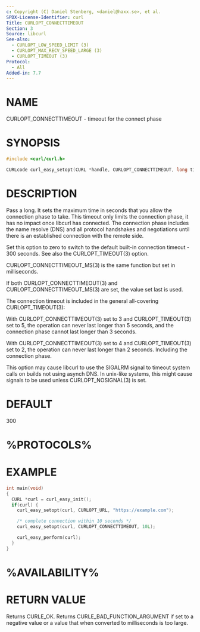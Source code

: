 ```yaml
---
c: Copyright (C) Daniel Stenberg, <daniel@haxx.se>, et al.
SPDX-License-Identifier: curl
Title: CURLOPT_CONNECTTIMEOUT
Section: 3
Source: libcurl
See-also:
  - CURLOPT_LOW_SPEED_LIMIT (3)
  - CURLOPT_MAX_RECV_SPEED_LARGE (3)
  - CURLOPT_TIMEOUT (3)
Protocol:
  - All
Added-in: 7.7
---
```


# NAME

CURLOPT_CONNECTTIMEOUT - timeout for the connect phase

# SYNOPSIS

~~~c
#include <curl/curl.h>

CURLcode curl_easy_setopt(CURL *handle, CURLOPT_CONNECTTIMEOUT, long timeout);
~~~

# DESCRIPTION

Pass a long. It sets the maximum time in seconds that you allow the connection
phase to take. This timeout only limits the connection phase, it has no impact
once libcurl has connected. The connection phase includes the name resolve
(DNS) and all protocol handshakes and negotiations until there is an
established connection with the remote side.

Set this option to zero to switch to the default built-in connection timeout -
300 seconds. See also the CURLOPT_TIMEOUT(3) option.

CURLOPT_CONNECTTIMEOUT_MS(3) is the same function but set in milliseconds.

If both CURLOPT_CONNECTTIMEOUT(3) and CURLOPT_CONNECTTIMEOUT_MS(3)
are set, the value set last is used.

The connection timeout is included in the general all-covering
CURLOPT_TIMEOUT(3):

With CURLOPT_CONNECTTIMEOUT(3) set to 3 and CURLOPT_TIMEOUT(3) set
to 5, the operation can never last longer than 5 seconds, and the connection
phase cannot last longer than 3 seconds.

With CURLOPT_CONNECTTIMEOUT(3) set to 4 and CURLOPT_TIMEOUT(3) set
to 2, the operation can never last longer than 2 seconds. Including the
connection phase.

This option may cause libcurl to use the SIGALRM signal to timeout system
calls on builds not using asynch DNS. In unix-like systems, this might cause
signals to be used unless CURLOPT_NOSIGNAL(3) is set.

# DEFAULT

300

# %PROTOCOLS%

# EXAMPLE

~~~c
int main(void)
{
  CURL *curl = curl_easy_init();
  if(curl) {
    curl_easy_setopt(curl, CURLOPT_URL, "https://example.com");

    /* complete connection within 10 seconds */
    curl_easy_setopt(curl, CURLOPT_CONNECTTIMEOUT, 10L);

    curl_easy_perform(curl);
  }
}
~~~

# %AVAILABILITY%

# RETURN VALUE

Returns CURLE_OK. Returns CURLE_BAD_FUNCTION_ARGUMENT if set to a negative
value or a value that when converted to milliseconds is too large.
